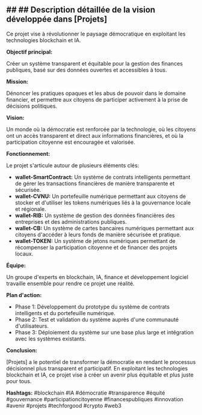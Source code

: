 

##  ##  ## Description détaillée de la vision développée dans [Projets]

Ce projet vise à révolutionner le paysage démocratique en exploitant les technologies blockchain et IA. 

**Objectif principal:** 

Créer un système transparent et équitable pour la gestion des finances publiques, basé sur des données ouvertes et accessibles à tous.

**Mission:**

Dénoncer les pratiques opaques et les abus de pouvoir dans le domaine financier, et permettre aux citoyens de participer activement à la prise de décisions politiques.

**Vision:**

Un monde où la démocratie est renforcée par la technologie, où les citoyens ont un accès transparent et direct aux informations financières, et où la participation citoyenne est encouragée et valorisée.

**Fonctionnement:**

Le projet s'articule autour de plusieurs éléments clés:

* **wallet-SmartContract:**  Un système de contrats intelligents permettant de gérer les transactions financières de manière transparente et sécurisée.
* **wallet-CVNU:** Un portefeuille numérique permettant aux citoyens de stocker et d'utiliser les tokens numériques liés à la gouvernance locale et régionale.
* **wallet-RIB:** Un système de gestion des données financières des entreprises et des administrations publiques.
* **wallet-CB:** Un système de cartes bancaires numériques permettant aux citoyens d'accéder à leurs fonds de manière sécurisée et pratique.
* **wallet-TOKEN:**  Un système de jetons numériques permettant de récompenser la participation citoyenne et de financer des projets locaux.

**Équipe:**

Un groupe d'experts en blockchain, IA, finance et développement logiciel travaille ensemble pour rendre ce projet une réalité.

**Plan d'action:**

* Phase 1: Développement du prototype du système de contrats intelligents et du portefeuille numérique.
* Phase 2: Test et validation du système auprès d'une communauté d'utilisateurs.
* Phase 3: Déploiement du système sur une base plus large et intégration avec les systèmes existants.

**Conclusion:**

[Projets] a le potentiel de transformer la démocratie en rendant le processus décisionnel plus transparent et participatif. En exploitant les technologies blockchain et IA, ce projet vise à créer un avenir plus équitable et plus juste pour tous.

**Hashtags:** #blockchain #IA #démocratie #transparence #équité #gouvernance #participationcitoyenne #financespubliques #innovation #avenir #projets #techforgood #crypto #web3


